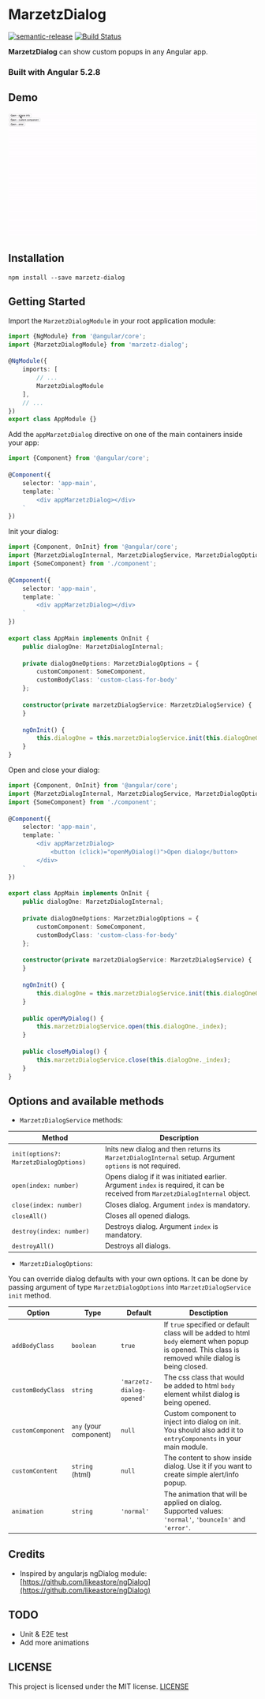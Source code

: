 # MarzetzDialog

[![semantic-release](https://img.shields.io/badge/%20%20%F0%9F%93%A6%F0%9F%9A%80-semantic--release-e10079.svg)](https://github.com/semantic-release/semantic-release)
[![Build Status](https://travis-ci.org/marzetz/marzetz-dialog.svg?branch=master)](https://travis-ci.org/marzetz/marzetz-dialog)

**MarzetzDialog** can show custom popups in any Angular app.

### Built with Angular 5.2.8

## Demo

![demo](https://raw.githubusercontent.com/marzetz/marzetz-dialog/master/demo/img/demo.gif)

## Installation

```shell
npm install --save marzetz-dialog
```

## Getting Started

Import the `MarzetzDialogModule` in your root application module:

```typescript
import {NgModule} from '@angular/core';
import {MarzetzDialogModule} from 'marzetz-dialog';

@NgModule({
	imports: [
    	// ...
        MarzetzDialogModule
    ],
	// ...
})
export class AppModule {}
```


Add the `appMarzetzDialog` directive on one of the main containers inside your app:

```typescript
import {Component} from '@angular/core';

@Component({
    selector: 'app-main',
    template: `
        <div appMarzetzDialog></div>
    `
})
```

Init your dialog:

```typescript
import {Component, OnInit} from '@angular/core';
import {MarzetzDialogInternal, MarzetzDialogService, MarzetzDialogOptions} from 'marzetz-dialog';
import {SomeComponent} from './component';

@Component({
    selector: 'app-main',
    template: `
        <div appMarzetzDialog></div>
    `
})

export class AppMain implements OnInit {
    public dialogOne: MarzetzDialogInternal;
    
    private dialogOneOptions: MarzetzDialogOptions = {
        customComponent: SomeComponent,
        customBodyClass: 'custom-class-for-body'
    };
    
    constructor(private marzetzDialogService: MarzetzDialogService) {
    }
    
    ngOnInit() {
        this.dialogOne = this.marzetzDialogService.init(this.dialogOneOptions)
    }
}
```

Open and close your dialog:

```typescript
import {Component, OnInit} from '@angular/core';
import {MarzetzDialogInternal, MarzetzDialogService, MarzetzDialogOptions} from 'marzetz-dialog';
import {SomeComponent} from './component';

@Component({
    selector: 'app-main',
    template: `
        <div appMarzetzDialog>
            <button (click)="openMyDialog()">Open dialog</button>
        </div>
    `
})

export class AppMain implements OnInit {
    public dialogOne: MarzetzDialogInternal;
    
    private dialogOneOptions: MarzetzDialogOptions = {
        customComponent: SomeComponent,
        customBodyClass: 'custom-class-for-body'
    };
    
    constructor(private marzetzDialogService: MarzetzDialogService) {
    }
    
    ngOnInit() {
        this.dialogOne = this.marzetzDialogService.init(this.dialogOneOptions)
    }
    
    public openMyDialog() {
        this.marzetzDialogService.open(this.dialogOne._index);
    }
    
    public closeMyDialog() {
        this.marzetzDialogService.close(this.dialogOne._index);
    }
}
```

## Options and available methods

* `MarzetzDialogService` methods:

Method | Description
--- | ---
`init(options?: MarzetzDialogOptions)` | Inits new dialog and then returns its `MarzetzDialogInternal` setup. Argument `options` is not required.
`open(index: number)` | Opens dialog if it was initiated earlier. Argument `index` is required, it can be received from `MarzetzDialogInternal` object.
`close(index: number)` | Closes dialog. Argument `index` is mandatory.
`closeAll()` | Closes all opened dialogs.
`destroy(index: number)` | Destroys dialog. Argument `index` is mandatory.
`destroyAll()` | Destroys all dialogs.

* `MarzetzDialogOptions`:

You can override dialog defaults with your own options. It can be done by passing argument of type `MarzetzDialogOptions` into `MarzetzDialogService` `init` method. 

Option | Type | Default | Desctiption
--- | --- | --- | ---
`addBodyClass` | `boolean` | `true` | If `true` specified or default class will be added to html `body` element when popup is opened. This class is removed while dialog is being closed.
`customBodyClass` | `string` | `'marzetz-dialog-opened'` | The css class that would be added to html `body` element whilst dialog is being opened.
`customComponent` | `any` (your component) | `null` | Custom component to inject into dialog on init. You should also add it to `entryComponents` in your main module.
`customContent` | `string` (html) | `null` | The content to show inside dialog. Use it if you want to create simple alert/info popup.
`animation` | `string` | `'normal'` | The animation that will be applied on dialog. Supported values: `'normal'`, `'bounceIn'` and `'error'`.

## Credits

- Inspired by angularjs ngDialog module: [https://github.com/likeastore/ngDialog](https://github.com/likeastore/ngDialog)


## TODO

- Unit & E2E test
- Add more animations

## LICENSE

This project is licensed under the MIT license. [LICENSE](https://github.com/marzetz/marzetz-dialog/blob/master/LICENSE)